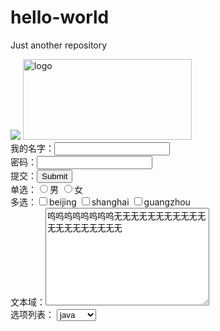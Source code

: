 # hello-world
Just another repository
<!doctype html>
<html lang="en">
 <head>
  <meta charset="UTF-8">
  <meta name="Generator" content="EditPlus®">
  <meta name="Author" content="">
  <meta name="Keywords" content="">
  <meta name="Description" content="">
  <title>Dw</title>
 </head>
 <body>
  <img src="https://www.baidu.com/img/bd_logo1.png?where=super">
  <a href="https://yidengxuetang.com" target="_black">
  	<img src="https://www.baidu.com/img/bd_logo1.png?where=super" width="270" height="129" alt="logo" title="baidulogo">
  </a>
  <form action="recive.php" method="get/post">
  		我的名字：<input type="text" name="myname"><br>
  		密码：<input type="password" name="password"><br>
  		提交：<input type="submit" name="submit"><br>
  		单选：<input type="radio" name="sex" value="male">男
  			 <input type="radio" name="sex" value="female">女<br>
  		多选：<input type="checkbox" name="name">beijing
  			  <input type="checkbox" name="name">shanghai
  			  <input type="checkbox" name="name">guangzhou<br>
  		文本域：<textarea rows="10" cols="30">呜呜呜呜呜呜呜呜无无无无无无无无无无无无无无无无无无无无</textarea><br>
  		选项列表：
  		<select>
  			<option value="java">java</option>
  			<option value="python">python</option>
  			<option value="js">js</option>
  			<option value="ios">ios</option>
  		</select>
  </form>
  <div>
  </div>
  <!-- h1~h6 --> 
 </body>
</html>
